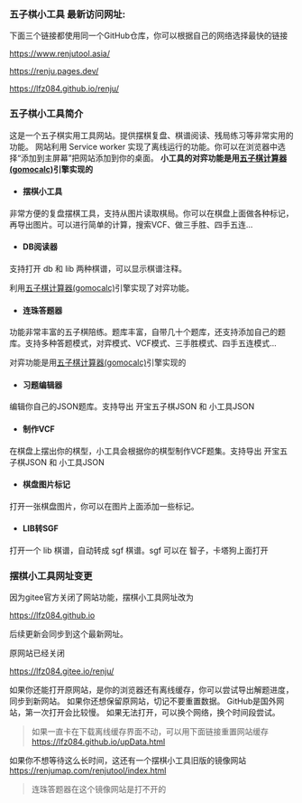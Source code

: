 ### 五子棋小工具 最新访问网址:

下面三个链接都使用同一个GitHub仓库，你可以根据自己的网络选择最快的链接

<https://www.renjutool.asia/>

<https://renju.pages.dev/>

<https://lfz084.github.io/renju/>

###  五子棋小工具简介

这是一个五子棋实用工具网站。提供摆棋复盘、棋谱阅读、残局练习等非常实用的功能。
网站利用 Service worker 实现了离线运行的功能。你可以在浏览器中选择“添加到主屏幕”把网站添加到你的桌面。
**小工具的对弈功能是用[五子棋计算器(gomocalc)](https://github.com/dhbloo/gomoku-calculator/tree/87edc92a07ef3007fe57116d8c4d83cf20e7b2c7)引擎实现的**
    
+ #### 摆棋小工具
    
非常方便的复盘摆棋工具，支持从图片读取棋局。你可以在棋盘上面做各种标记，再导出图片。可以进行简单的计算，搜索VCF、做三手胜、四手五连...
    
+ #### DB阅读器
    
支持打开 db 和 lib 两种棋谱，可以显示棋谱注释。

利用[五子棋计算器(gomocalc)](https://github.com/dhbloo/gomoku-calculator/tree/87edc92a07ef3007fe57116d8c4d83cf20e7b2c7)引擎实现了对弈功能。
    
+ #### 连珠答题器
    
功能非常丰富的五子棋陪练。题库丰富，自带几十个题库，还支持添加自己的题库。支持多种答题模式，对弈模式、VCF模式、三手胜模式、四手五连模式...

对弈功能是用[五子棋计算器(gomocalc)](https://github.com/dhbloo/gomoku-calculator/tree/87edc92a07ef3007fe57116d8c4d83cf20e7b2c7)引擎实现的
    
+ #### 习题编辑器
    
编辑你自己的JSON题库。支持导出 开宝五子棋JSON 和 小工具JSON
    
+ #### 制作VCF
    
在棋盘上摆出你的棋型，小工具会根据你的棋型制作VCF题集。支持导出 开宝五子棋JSON 和 小工具JSON
    
+ #### 棋盘图片标记
    
打开一张棋盘图片，你可以在图片上面添加一些标记。
    
+ #### LIB转SGF
    
打开一个 lib 棋谱，自动转成 sgf 棋谱。sgf 可以在 智子，卡塔狗上面打开

### 摆棋小工具网址变更

因为gitee官方关闭了网站功能，摆棋小工具网址改为

<https://lfz084.github.io>

后续更新会同步到这个最新网址。

原网站已经关闭

<https://lfz084.gitee.io/renju/>

如果你还能打开原网站，是你的浏览器还有离线缓存，你可以尝试导出解题进度，同步到新网站。
如果你还想保留原网站，切记不要重置数据。
GitHub是国外网站，第一次打开会比较慢。
如果无法打开，可以换个网络，换个时间段尝试。

> 如果一直卡在下载离线缓存界面不动，可以用下面链接重置网站缓存
<https://lfz084.github.io/upData.html>

如果你不想等待这么长时间，这还有一个摆棋小工具旧版的镜像网站
<https://renjumap.com/renjutool/index.html>
> 连珠答题器在这个镜像网站是打不开的
